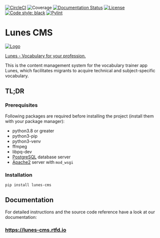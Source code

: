 [![CircleCI](https://circleci.com/gh/digitalfabrik/lunes-cms.svg?style=shield)](https://circleci.com/gh/digitalfabrik/lunes-cms)
![Coverage](https://img.shields.io/codeclimate/coverage/digitalfabrik/lunes-cms)
[![Documentation Status](https://readthedocs.org/projects/lunes-cms/badge/?version=latest)](https://lunes-cms.readthedocs.io/en/latest/?badge=latest)
[![License](https://img.shields.io/github/license/digitalfabrik/lunes-cms)](https://opensource.org/licenses/Apache-2.0)
[![Code style: black](https://img.shields.io/badge/code%20style-black-000000.svg)](https://github.com/psf/black)
[![Pylint](https://img.shields.io/badge/pylint-10.00-brightgreen)](https://www.pylint.org/)

# Lunes CMS

[![Logo](https://lunes.tuerantuer.org/static/images/logo-lunes.svg)](https://www.lunes.app)

[Lunes - Vocabulary for your profession.](https://www.lunes.app)

This is the content management system for the vocabulary trainer app Lunes, which facilitates migrants to acquire technical and subject-specific vocabulary.

## TL;DR

### Prerequisites

Following packages are required before installing the project (install them with your package manager):

* python3.8 or greater
* python3-pip
* python3-venv
* ffmpeg
* libpq-dev
* [PostgreSQL](https://www.postgresql.org/) database server
* [Apache2](https://docs.djangoproject.com/en/3.2/howto/deployment/wsgi/modwsgi/) server with `mod_wsgi`

### Installation

```
pip install lunes-cms
```

## Documentation

For detailed instructions and the source code reference have a look at our documentation:

### https://lunes-cms.rtfd.io
